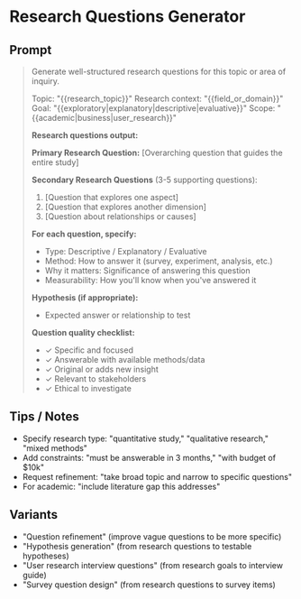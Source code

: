 # Research Questions Generator

## Prompt
> Generate well-structured research questions for this topic or area of inquiry.
>
> Topic: "{{research_topic}}"
> Research context: "{{field_or_domain}}"
> Goal: "{{exploratory|explanatory|descriptive|evaluative}}"
> Scope: "{{academic|business|user_research}}"
>
> **Research questions output:**
>
> **Primary Research Question:**
> [Overarching question that guides the entire study]
>
> **Secondary Research Questions** (3-5 supporting questions):
> 1. [Question that explores one aspect]
> 2. [Question that explores another dimension]
> 3. [Question about relationships or causes]
>
> **For each question, specify:**
> - Type: Descriptive / Explanatory / Evaluative
> - Method: How to answer it (survey, experiment, analysis, etc.)
> - Why it matters: Significance of answering this question
> - Measurability: How you'll know when you've answered it
>
> **Hypothesis (if appropriate):**
> - Expected answer or relationship to test
>
> **Question quality checklist:**
> - ✓ Specific and focused
> - ✓ Answerable with available methods/data
> - ✓ Original or adds new insight
> - ✓ Relevant to stakeholders
> - ✓ Ethical to investigate

## Tips / Notes
- Specify research type: "quantitative study," "qualitative research," "mixed methods"
- Add constraints: "must be answerable in 3 months," "with budget of $10k"
- Request refinement: "take broad topic and narrow to specific questions"
- For academic: "include literature gap this addresses"

## Variants
- "Question refinement" (improve vague questions to be more specific)
- "Hypothesis generation" (from research questions to testable hypotheses)
- "User research interview questions" (from research goals to interview guide)
- "Survey question design" (from research questions to survey items)
